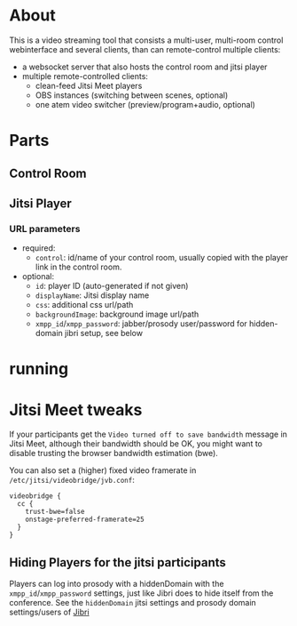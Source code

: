 # About

This is a video streaming tool that consists a multi-user, multi-room 
control webinterface and several clients, than can remote-control multiple
clients:

- a websocket server that also hosts the control room and jitsi player
- multiple remote-controlled clients:
  - clean-feed Jitsi Meet players
  - OBS instances (switching between scenes, optional)
  - one atem video switcher (preview/program+audio, optional)

# Parts

## Control Room

## Jitsi Player

### URL parameters

- required:
  - `control`: id/name of your control room, usually copied with the player link in the control room.
- optional:
  - `id`: player ID (auto-generated if not given)
  - `displayName`: Jitsi display name
  - `css`: additional css url/path
  - `backgroundImage`: background image url/path
  - `xmpp_id`/`xmpp_password`: jabber/prosody user/password for hidden-domain jibri setup, see below

# running


# Jitsi Meet tweaks

If your participants get the `Video turned off to save bandwidth` message in Jitsi Meet, although their bandwidth should be OK,
you might want to disable trusting the browser bandwidth estimation (bwe).

You can also set a (higher) fixed video framerate in `/etc/jitsi/videobridge/jvb.conf`:

```
videobridge {
  cc {
    trust-bwe=false
    onstage-preferred-framerate=25
  }
}
```

## Hiding Players for the jitsi participants

Players can log into prosody with a hiddenDomain with the `xmpp_id`/`xmpp_password` settings, just like
Jibri does to hide itself from the conference. See the `hiddenDomain` jitsi settings and prosody domain settings/users
 of [Jibri](https://github.com/jitsi/jibri#configuring-a-jitsi-meet-environment-for-jibri)
